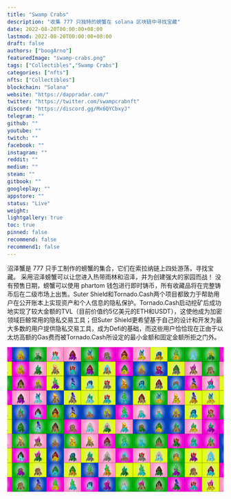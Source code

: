 ```yaml
---
title: "Swamp Crabs"
description: "收集 777 只独特的螃蟹在 solana 区块链中寻找宝藏"
date: 2022-08-20T00:00:00+08:00
lastmod: 2022-08-20T00:00:00+08:00
draft: false
authors: ["boogArno"]
featuredImage: "swamp-crabs.png"
tags: ["Collectibles","Swamp Crabs"]
categories: ["nfts"]
nfts: ["Collectibles"]
blockchain: "Solana"
website: "https://dappradar.com/"
twitter: "https://twitter.com/swampcrabnft"
discord: "https://discord.gg/Mx6QYCbxyJ"
telegram: ""
github: ""
youtube: ""
twitch: ""
facebook: ""
instagram: ""
reddit: ""
medium: ""
steam: ""
gitbook: ""
googleplay: ""
appstore: ""
status: "Live"
weight: 
lightgallery: true
toc: true
pinned: false
recommend: false
recommend1: false
---
```

沼泽蟹是 777 只手工制作的螃蟹的集合，它们在索拉纳链上四处游荡，寻找宝藏。 采用沼泽螃蟹可以让您进入热带雨林和沼泽，并为创建强大的家园而战！
没有预售日期，螃蟹可以使用 phartom 钱包进行即时铸币，所有收藏品将在完整铸币后在二级市场上出售。Suter Shield和Tornado.Cash两个项目都致力于帮助用户在公开账本上实现资产和个人信息的隐私保护。Tornado.Cash启动挖矿后成功地实现了较大金额的TVL（目前价值约5亿美元的ETH和USDT），这使他成为加密领域巨鲸常用的隐私交易工具；但Suter Shield更希望基于自己的设计和开发为最大多数的用户提供隐私交易工具，成为Defi的基础，而这些用户恰恰现在正由于以太坊高额的Gas费而被Tornado.Cash所设定的最小金额和固定金额所拒之门外。

![swampcrabs-dapp-collectibles-solana-image1_671b51862636ebaf6e50e456ec3d935b](swampcrabs-dapp-collectibles-solana-image1_671b51862636ebaf6e50e456ec3d935b.png)